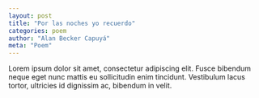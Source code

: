 ```yaml
---
layout: post
title: "Por las noches yo recuerdo"
categories: poem
author: "Alan Becker Capuyá"
meta: "Poem"
---
```


Lorem ipsum dolor sit amet, consectetur adipiscing elit. Fusce bibendum neque eget nunc mattis eu sollicitudin enim tincidunt. Vestibulum lacus tortor, ultricies id dignissim ac, bibendum in velit.
